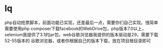 # lq
php自动抢票脚本，前面功能已实现，还差最后一点，需要你们自己实现。很简单
需要使用php composer下载facebook的WebDrive包，php版本7.0以上，selenium我提供了3.1的jar包，web谷歌浏览器我提供的版本驱动是29，需要下载52-55版本的
谷歌浏览器，或者你根据自己的版本下载，放在项目根目录即可
